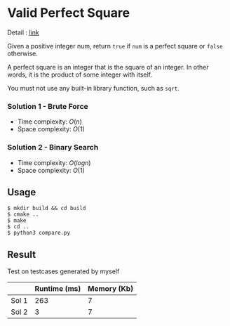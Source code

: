 # Valid Perfect Square
Detail : [link](https://leetcode.com/problems/valid-perfect-square/)

Given a positive integer num, return `true` if `num` is a perfect square or `false` otherwise.

A perfect square is an integer that is the square of an integer. In other words, it is the product of some integer with itself.

You must not use any built-in library function, such as `sqrt`.

### Solution 1 - Brute Force
* Time complexity: $O(n)$
* Space complexity: $O(1)$

### Solution 2 - Binary Search
* Time complexity: $O(log n)$
* Space complexity: $O(1)$

## Usage
```shell
$ mkdir build && cd build
$ cmake ..
$ make
$ cd ..
$ python3 compare.py
```

## Result
Test on testcases generated by myself

|       | Runtime (ms) | Memory (Kb) |
|-------|--------------|-------------|
| Sol 1 | 263          | 7           |
| Sol 2 | 3            | 7           |